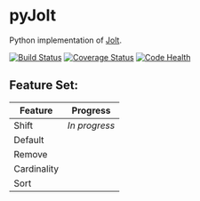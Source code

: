 # pyJolt
Python implementation of [Jolt](https://github.com/bazaarvoice/jolt).

[![Build Status](https://travis-ci.org/rachekalmir/pyJolt.svg?branch=master)](https://travis-ci.org/rachekalmir/pyJolt) [![Coverage Status](https://coveralls.io/repos/github/rachekalmir/pyJolt/badge.svg?branch=master)](https://coveralls.io/github/rachekalmir/pyJolt?branch=master) [![Code Health](https://landscape.io/github/rachekalmir/flask-jsonschema-ext/master/landscape.svg?style=flat)](https://landscape.io/github/rachekalmir/flask-jsonschema-ext/master)

## Feature Set:

Feature | Progress
------- | --------
Shift | *In progress*
Default | 
Remove | 
Cardinality | 
Sort | 

